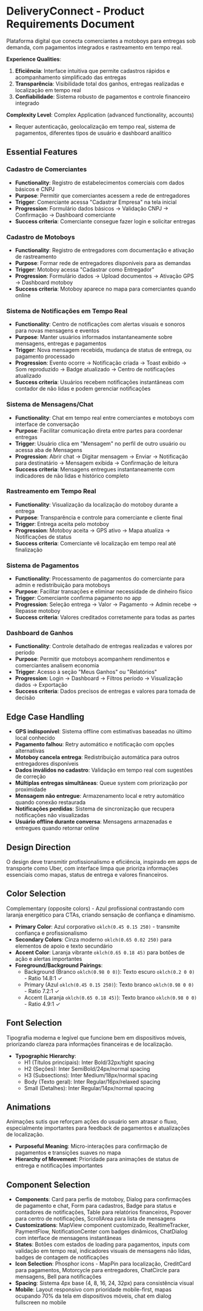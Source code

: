 # DeliveryConnect - Product Requirements Document

Plataforma digital que conecta comerciantes a motoboys para entregas sob demanda, com pagamentos integrados e rastreamento em tempo real.

**Experience Qualities**:
1. **Eficiência**: Interface intuitiva que permite cadastros rápidos e acompanhamento simplificado das entregas
2. **Transparência**: Visibilidade total dos ganhos, entregas realizadas e localização em tempo real
3. **Confiabilidade**: Sistema robusto de pagamentos e controle financeiro integrado

**Complexity Level**: Complex Application (advanced functionality, accounts)
- Requer autenticação, geolocalização em tempo real, sistema de pagamentos, diferentes tipos de usuário e dashboard analítico

## Essential Features

### Cadastro de Comerciantes
- **Functionality**: Registro de estabelecimentos comerciais com dados básicos e CNPJ
- **Purpose**: Permitir que comerciantes acessem a rede de entregadores
- **Trigger**: Comerciante acessa "Cadastrar Empresa" na tela inicial
- **Progression**: Formulário dados básicos → Validação CNPJ → Confirmação → Dashboard comerciante
- **Success criteria**: Comerciante consegue fazer login e solicitar entregas

### Cadastro de Motoboys
- **Functionality**: Registro de entregadores com documentação e ativação de rastreamento
- **Purpose**: Formar rede de entregadores disponíveis para as demandas
- **Trigger**: Motoboy acessa "Cadastrar como Entregador"
- **Progression**: Formulário dados → Upload documentos → Ativação GPS → Dashboard motoboy
- **Success criteria**: Motoboy aparece no mapa para comerciantes quando online

### Sistema de Notificações em Tempo Real
- **Functionality**: Centro de notificações com alertas visuais e sonoros para novas mensagens e eventos
- **Purpose**: Manter usuários informados instantaneamente sobre mensagens, entregas e pagamentos
- **Trigger**: Nova mensagem recebida, mudança de status de entrega, ou pagamento processado
- **Progression**: Evento ocorre → Notificação criada → Toast exibido → Som reproduzido → Badge atualizado → Centro de notificações atualizado
- **Success criteria**: Usuários recebem notificações instantâneas com contador de não lidas e podem gerenciar notificações

### Sistema de Mensagens/Chat
- **Functionality**: Chat em tempo real entre comerciantes e motoboys com interface de conversação
- **Purpose**: Facilitar comunicação direta entre partes para coordenar entregas
- **Trigger**: Usuário clica em "Mensagem" no perfil de outro usuário ou acessa aba de Mensagens
- **Progression**: Abrir chat → Digitar mensagem → Enviar → Notificação para destinatário → Mensagem exibida → Confirmação de leitura
- **Success criteria**: Mensagens entregues instantaneamente com indicadores de não lidas e histórico completo

### Rastreamento em Tempo Real
- **Functionality**: Visualização da localização do motoboy durante a entrega
- **Purpose**: Transparência e controle para comerciante e cliente final
- **Trigger**: Entrega aceita pelo motoboy
- **Progression**: Motoboy aceita → GPS ativo → Mapa atualiza → Notificações de status
- **Success criteria**: Comerciante vê localização em tempo real até finalização

### Sistema de Pagamentos
- **Functionality**: Processamento de pagamentos do comerciante para admin e redistribuição para motoboys
- **Purpose**: Facilitar transações e eliminar necessidade de dinheiro físico
- **Trigger**: Comerciante confirma pagamento no app
- **Progression**: Seleção entrega → Valor → Pagamento → Admin recebe → Repasse motoboy
- **Success criteria**: Valores creditados corretamente para todas as partes

### Dashboard de Ganhos
- **Functionality**: Controle detalhado de entregas realizadas e valores por período
- **Purpose**: Permitir que motoboys acompanhem rendimentos e comerciantes analisem economia
- **Trigger**: Acesso à seção "Meus Ganhos" ou "Relatórios"
- **Progression**: Login → Dashboard → Filtros período → Visualização dados → Exportação
- **Success criteria**: Dados precisos de entregas e valores para tomada de decisão

## Edge Case Handling

- **GPS indisponível**: Sistema offline com estimativas baseadas no último local conhecido
- **Pagamento falhou**: Retry automático e notificação com opções alternativas
- **Motoboy cancela entrega**: Redistribuição automática para outros entregadores disponíveis
- **Dados inválidos no cadastro**: Validação em tempo real com sugestões de correção
- **Múltiplas entregas simultâneas**: Queue system com priorização por proximidade
- **Mensagem não entregue**: Armazenamento local e retry automático quando conexão restaurada
- **Notificações perdidas**: Sistema de sincronização que recupera notificações não visualizadas
- **Usuário offline durante conversa**: Mensagens armazenadas e entregues quando retornar online

## Design Direction

O design deve transmitir profissionalismo e eficiência, inspirado em apps de transporte como Uber, com interface limpa que prioriza informações essenciais como mapas, status de entrega e valores financeiros.

## Color Selection

Complementary (opposite colors) - Azul profissional contrastando com laranja energético para CTAs, criando sensação de confiança e dinamismo.

- **Primary Color**: Azul corporativo `oklch(0.45 0.15 250)` - transmite confiança e profissionalismo
- **Secondary Colors**: Cinza moderno `oklch(0.65 0.02 250)` para elementos de apoio e texto secundário
- **Accent Color**: Laranja vibrante `oklch(0.65 0.18 45)` para botões de ação e alertas importantes
- **Foreground/Background Pairings**: 
  - Background (Branco `oklch(0.98 0 0)`): Texto escuro `oklch(0.2 0 0)` - Ratio 14.8:1 ✓
  - Primary (Azul `oklch(0.45 0.15 250)`): Texto branco `oklch(0.98 0 0)` - Ratio 7.2:1 ✓
  - Accent (Laranja `oklch(0.65 0.18 45)`): Texto branco `oklch(0.98 0 0)` - Ratio 4.9:1 ✓

## Font Selection

Tipografia moderna e legível que funcione bem em dispositivos móveis, priorizando clareza para informações financeiras e de localização.

- **Typographic Hierarchy**: 
  - H1 (Títulos principais): Inter Bold/32px/tight spacing
  - H2 (Seções): Inter SemiBold/24px/normal spacing  
  - H3 (Subsections): Inter Medium/18px/normal spacing
  - Body (Texto geral): Inter Regular/16px/relaxed spacing
  - Small (Detalhes): Inter Regular/14px/normal spacing

## Animations

Animações sutis que reforçam ações do usuário sem atrasar o fluxo, especialmente importantes para feedback de pagamentos e atualizações de localização.

- **Purposeful Meaning**: Micro-interações para confirmação de pagamentos e transições suaves no mapa
- **Hierarchy of Movement**: Prioridade para animações de status de entrega e notificações importantes

## Component Selection

- **Components**: Card para perfis de motoboy, Dialog para confirmações de pagamento e chat, Form para cadastros, Badge para status e contadores de notificações, Table para relatórios financeiros, Popover para centro de notificações, ScrollArea para lista de mensagens
- **Customizations**: MapView component customizado, RealtimeTracker, PaymentFlow, NotificationCenter com badges dinâmicos, ChatDialog com interface de mensagens instantâneas
- **States**: Botões com estados de loading para pagamentos, inputs com validação em tempo real, indicadores visuais de mensagens não lidas, badges de contagem de notificações
- **Icon Selection**: Phosphor icons - MapPin para localização, CreditCard para pagamentos, Motorcycle para entregadores, ChatCircle para mensagens, Bell para notificações
- **Spacing**: Sistema 4px base (4, 8, 16, 24, 32px) para consistência visual
- **Mobile**: Layout responsivo com prioridade mobile-first, mapas ocupando 70% da tela em dispositivos móveis, chat em dialog fullscreen no mobile